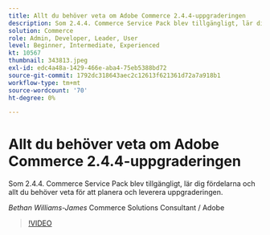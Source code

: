 ```yaml
---
title: Allt du behöver veta om Adobe Commerce 2.4.4-uppgraderingen
description: Som 2.4.4. Commerce Service Pack blev tillgängligt, lär dig fördelarna och allt du behöver veta för att planera och leverera uppgraderingen.
solution: Commerce
role: Admin, Developer, Leader, User
level: Beginner, Intermediate, Experienced
kt: 10567
thumbnail: 343813.jpeg
exl-id: edc4a48a-1429-466e-aba4-75eb5388bd72
source-git-commit: 1792dc318643aec2c12613f621361d72a7a918b1
workflow-type: tm+mt
source-wordcount: '70'
ht-degree: 0%

---
```


# Allt du behöver veta om Adobe Commerce 2.4.4-uppgraderingen

Som 2.4.4. Commerce Service Pack blev tillgängligt, lär dig fördelarna och allt du behöver veta för att planera och leverera uppgraderingen.

*Bethan Williams-James* Commerce Solutions Consultant / Adobe

>[!VIDEO](https://video.tv.adobe.com/v/343813/?quality=12&learn=on)
